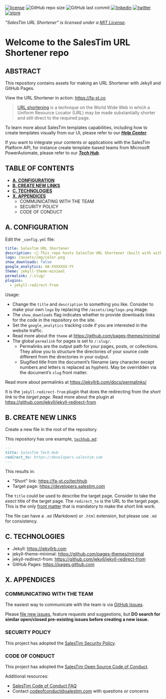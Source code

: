 [![license](https://img.shields.io/badge/License-MIT-yellow?style=flat)](/LICENSE.md)
![GitHub repo size](https://img.shields.io/github/repo-size/salestim/template-manifests)
![GitHub last commit](https://img.shields.io/github/last-commit/salestim/template-manifests)
[![linkedin](https://img.shields.io/badge/follow-@salestim-blue?logo=linkedin&logoColor=white)](https://www.linkedin.com/company/salestim/)
[![twitter](https://img.shields.io/badge/follow-@salestim-blue?logo=twitter&logoColor=white)](https://twitter.com/intent/follow?screen_name=salestimcrm)
[![store](https://img.shields.io/badge/visit-SalesTim%20Template%20Store-black?logo=microsoft-teams&logoColor=white)](https://store.salestim.com)

*"SalesTim URL Shortener" is licensed under a [MIT License](/LICENSE.md).*

# Welcome to the SalesTim URL Shortener repo

## ABSTRACT

This repository contains assets for making an URL Shortener with Jekyll and GitHub Pages.

View the URL Shortener in action: https://fa-st.co

> [URL shortening](https://en.wikipedia.org/wiki/URL_shortening) is a technique on the World Wide Web in which a Uniform Resource Locator (URL) may be made substantially shorter and still direct to the required page.

To learn more about SalesTim templates capabilities, including how to create templates visually from our UI, please refer to our ***[Help Center](https://help.salestim.com/)***.

If you want to integrate your contents or applications with the SalesTim Platform API, for instance create template-based teams from Microsoft PowerAutomate, please refer to our ***[Tech Hub](https://developers.salestim.com/)***.

## TABLE OF CONTENTS

- **[A. CONFIGURATION](#a-configuration)**
- **[B. CREATE NEW LINKS](#b-create-new-links)**
- **[C. TECHNOLOGIES](#c-technologies)**
- **[X. APPENDICES](#x-appendices)**
  - COMMUNICATING WITH THE TEAM
  - SECURITY POLICY
  - CODE OF CONDUCT

## A. CONFIGURATION

Edit the `_config.yml` file:

```yaml
title: SalesTim URL Shortener
description: ✂️🔗 This repo hosts SalesTim URL Shortener (built with with Jekyll and GitHub Pages).
logo: /assets/img/color.png
show_downloads: false
google_analytics: UA-XXXXXXX-YY
theme: jekyll-theme-minimal
permalink: /:slug/
plugins:
  - jekyll-redirect-from
```

Usage:
- Change the `title` and `description` to something you like. Consider to make your own `logo` by replacing the `/assets/img/logo.png` image.
- The `show_downloads` flag indicates whether to provide downloads links for the code in the repository on the site.
- Set the `google_analytics` tracking code if you are interested in the website traffic.
- Read more about the `theme` at https://github.com/pages-themes/minimal
- The global `permalink` for pages is set to `/:slug/`.
  - Permalinks are the output path for your pages, posts, or collections. They allow you to structure the directories of your source code different from the directories in your output.
  - Slugified title from the document’s filename (any character except numbers and letters is replaced as hyphen). May be overridden via the document’s `slug` front matter.

Read more about permalinks at https://jekyllrb.com/docs/permalinks/

It is the `jekyll-redirect-from` plugin that does the redirecting from the *short link* to the *target page*.
Read more about the plugin at https://github.com/jekyll/jekyll-redirect-from

## B. CREATE NEW LINKS

Create a new file in the root of the repository.

This repository has one example, [`techhub.md`](techhub.md):

```md
---
title: SalesTim Tech Hub
redirect_to: https://developers.salestim.com
---
```

This results in:
- "Short" link: https://fa-st.co/techhub
- Target page:  https://developers.salestim.com

The `title` could be used to describe the target page. Consider to take the *exact* title of the target page.
The `redirect_to` is the URL to the target page. This is the only [front matter](https://jekyllrb.com/docs/front-matter/) that is mandatory to make the short link work.

The file can have a `.md` (Markdown) or `.html` extension, but please use `.md` for consistency.

## C. TECHNOLOGIES

- Jekyll: https://jekyllrb.com
- jekyll-theme-minimal: https://github.com/pages-themes/minimal
- jekyll-redirect-from: https://github.com/jekyll/jekyll-redirect-from
- GitHub Pages: https://pages.github.com

## X. APPENDICES

### COMMUNICATING WITH THE TEAM

The easiest way to communicate with the team is via [GitHub Issues](/issues).

Please [file new issues](/issues/new/choose), feature requests and suggestions, but **DO search for similar open/closed pre-existing issues before creating a new issue.**

### SECURITY POLICY

This project has adopted the [SalesTim Security Policy](https://developers.salestim.com/platform/securitypolicy.html).

### CODE OF CONDUCT

This project has adopted the [SalesTim Open Source Code of Conduct](https://codeofconduct.salestim.com).

Additional resources:
- [SalesTim Code of Conduct FAQ](https://codeofconduct.salestim.com/faq/)
- Contact [codeofconduct@salestim.com](mailto:codeofconduct@salestim.com) with questions or concerns